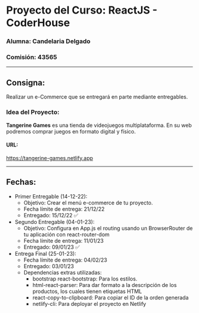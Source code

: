 # Proyecto del Curso: ReactJS - CoderHouse
### Alumna: Candelaria Delgado
### Comisión: 43565
---

## Consigna:
Realizar un e-Commerce que se entregará en parte mediante entregables.

### Idea del Proyecto:
<strong>Tangerine Games</strong> es una tienda de videojuegos multiplataforma.
En su web podremos comprar juegos en formato digital y físico.

#### URL: 
https://tangerine-games.netlify.app
***

## Fechas:

- Primer Entregable (14-12-22): 
  - Objetivo: Crear el menú e-commerce de tu proyecto.
  - Fecha límite de entrega: 21/12/22
  - Entregado: 15/12/22 ✅
- Segundo Entregable (04-01-23): 
  - Objetivo: Configura en App.js el routing usando un BrowserRouter de tu aplicación con react-router-dom
  - Fecha límite de entrega: 11/01/23
  - Entregado: 09/01/23 ✅
- Entrega Final (25-01-23): 
  - Fecha límite de entrega: 04/02/23
  - Entregado: 03/01/23
  - Dependencias extras utilizadas:
    - bootstrap react-bootstrap: Para los estilos.
    - html-react-parser: Para dar formato a la descripción de los productos, los cuales tienen etiquetas HTML
    - react-copy-to-clipboard: Para copiar el ID de la orden generada
    - netlify-cli: Para deployar el proyecto en Netlify